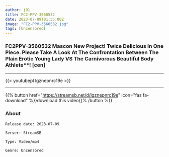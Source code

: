 ```yaml
---
author: j91
title: FC2-PPV-3560532
date: 2023-07-09T01:35:00Z
image: "FC2-PPV-3560532.jpg"
tags: [Uncensored]
---
```


### FC2PPV-3560532 Mascon New Project! Twice Delicious In One Piece. Please Take A Look At The Confrontation Between The Plain Erotic Young Lady VS The Carnivorous Beautiful Body Athlete**! [cen]
___

{{< youtubepl lgznepnrc19e >}}
___

{{% button href="https://streamsb.net/d/lgznepnrc19e" icon="fas fa-download" %}}download this video{{% /button %}}
### About

`Release date: 2023-07-09`

`Server: StreamSB`

`Type: Video/mp4`

`Genre:	Uncensored`